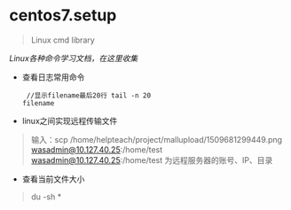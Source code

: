 # centos7.setup
> Linux cmd library

*Linux各种命令学习文档，在这里收集*


- 查看日志常用命令
<code><pre>
//显示filename最后20行
tail -n 20 filename
</pre></code>


- linux之间实现远程传输文件
> 输入：scp /home/helpteach/project/mallupload/1509681299449.png wasadmin@10.127.40.25:/home/test
> wasadmin@10.127.40.25:/home/test 为远程服务器的账号、IP、目录


- 查看当前文件大小
> du -sh *